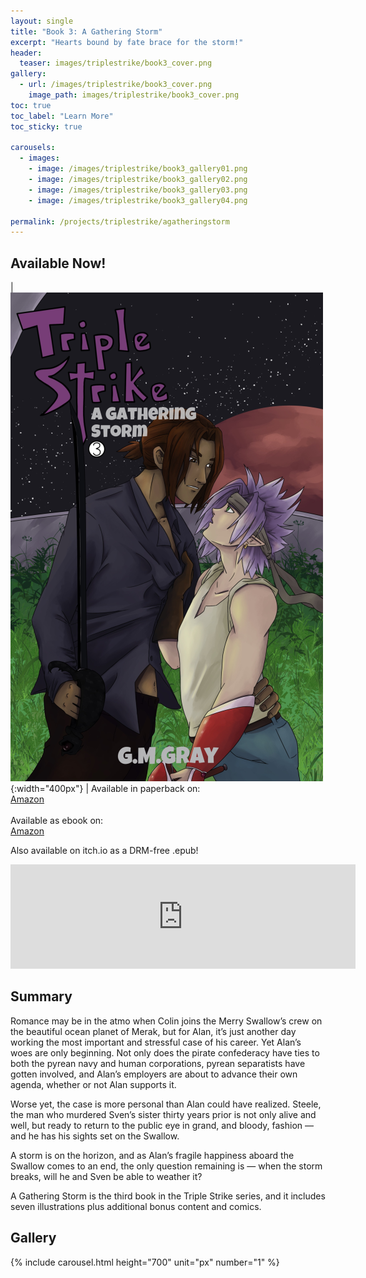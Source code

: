 ```yaml
---
layout: single
title: "Book 3: A Gathering Storm"
excerpt: "Hearts bound by fate brace for the storm!"
header:
  teaser: images/triplestrike/book3_cover.png
gallery:
  - url: /images/triplestrike/book3_cover.png
    image_path: images/triplestrike/book3_cover.png
toc: true
toc_label: "Learn More"
toc_sticky: true

carousels:
  - images:
    - image: /images/triplestrike/book3_gallery01.png
    - image: /images/triplestrike/book3_gallery02.png
    - image: /images/triplestrike/book3_gallery03.png
    - image: /images/triplestrike/book3_gallery04.png

permalink: /projects/triplestrike/agatheringstorm
---
```


## Available Now!

| ![Triple Strike: A Gathering Storm ](/images/triplestrike/book3_cover.png "Triple Strike: A Gathering Storm"){:width="400px"} | Available in paperback on: <br> [Amazon](https://www.amazon.com/dp/B0CNQ1WZ9V) <br><br> Available as ebook on: <br> [Amazon](https://www.amazon.com/dp/B0CNPP9ZSS)<br>

Also available on itch.io as a DRM-free .epub!
<iframe frameborder="0" src="https://itch.io/embed/2380431?link_color=8A528A" width="552" height="167"><a href="https://akula-games.itch.io/triple-strike-a-gathering-storm">Triple Strike: A Gathering Storm by Akula Games</a></iframe>

## Summary

Romance may be in the atmo when Colin joins the Merry Swallow’s crew on the beautiful ocean planet of Merak, but for Alan, it’s just another day working the most important and stressful case of his career. Yet Alan’s woes are only beginning. Not only does the pirate confederacy have ties to both the pyrean navy and human corporations, pyrean separatists have gotten involved, and Alan’s employers are about to advance their own agenda, whether or not Alan supports it.

Worse yet, the case is more personal than Alan could have realized. Steele, the man who murdered Sven’s sister thirty years prior is not only alive and well, but ready to return to the public eye in grand, and bloody, fashion — and he has his sights set on the Swallow.

A storm is on the horizon, and as Alan’s fragile happiness aboard the Swallow comes to an end, the only question remaining is — when the storm breaks, will he and Sven be able to weather it?

A Gathering Storm is the third book in the Triple Strike series, and it includes seven illustrations plus additional bonus content and comics.

## Gallery

  {% include carousel.html height="700" unit="px" number="1" %}

